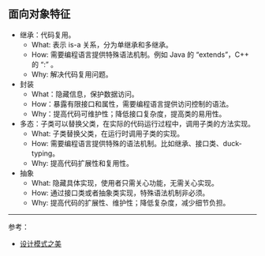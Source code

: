 ## 面向对象特征
- 继承：代码复用。
  - What: 表示 is-a 关系，分为单继承和多继承。
  - How: 需要编程语言提供特殊语法机制。例如 Java 的 “extends”，C++ 的 “:” 。
  - Why: 解决代码复用问题。
- 封装
  - What：隐藏信息，保护数据访问。
  - How：暴露有限接口和属性，需要编程语言提供访问控制的语法。
  - Why：提高代码可维护性；降低接口复杂度，提高类的易用性。
- 多态：子类可以替换父类，在实际的代码运行过程中，调用子类的方法实现。
  - What: 子类替换父类，在运行时调用子类的实现。
  - How: 需要编程语言提供特殊的语法机制。比如继承、接口类、duck-typing。
  - Why: 提高代码扩展性和复用性。
- 抽象
  - What: 隐藏具体实现，使用者只需关心功能，无需关心实现。
  - How: 通过接口类或者抽象类实现，特殊语法机制非必须。
  - Why: 提高代码的扩展性、维护性；降低复杂度，减少细节负担。



----
参考：
- [设计模式之美](https://time.geekbang.org/column/article/161114)

